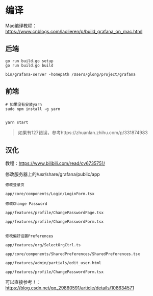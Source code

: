 # 编译

Mac编译教程：https://www.cnblogs.com/laolieren/p/build_grafana_on_mac.html

## 后端

```
go run build.go setup
go run build.go build 
```



```
bin/grafana-server -homepath /Users/glong/project/grafana
```

## 前端

```
# 如果没有安装yarn
sudo npm install -g yarn


yarn start
```

> 如果有127错误，参考https://zhuanlan.zhihu.com/p/331874983



## 汉化

教程：https://www.bilibili.com/read/cv6735751/

修改服务器上的/usr/share/grafana/public/app

```
修改登录页

app/core/components/Login/LoginForm.tsx

修改Change Password

app/features/profile/ChangePasswordPage.tsx 

app/features/profile/ChangePasswordForm.tsx 


修改偏好设置Preferences

app/features/org/SelectOrgCtrl.ts

app/core/components/SharedPreferences/SharedPreferences.tsx

app/features/admin/partials/edit_user.html

app/features/profile/ChangePasswordForm.tsx
```



可以直接参考！：https://blog.csdn.net/qq_29860591/article/details/108634571



